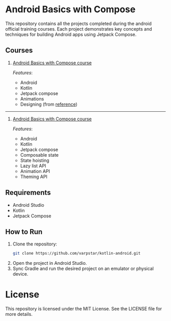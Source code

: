 # Android Basics with Compose

This repository contains all the projects completed during the android official training courses. Each project demonstrates key concepts and techniques for building Android apps using Jetpack Compose.


## Courses

1. [Android Basics with Compose course](https://github.com/varpstar/kotlin-android/blob/master/androidBasicsCompose/Readme.md)

   _Features_:
   - Android
   - Kotlin
   - Jetpack compose
   - Animations
   - Designing (from [reference](https://www.freepik.com/free-psd/vertical-business-card-mock-up_1153550.htm))
---
1. [Android Basics with Compose course](https://github.com/varpstar/kotlin-android/blob/master/androidBasicsCompose/Readme.md)

   _Features_:
   - Android
   - Kotlin
   - Jetpack compose
   - Composable state
   - State hoisting
   - Lazy list API
   - Animation API
   - Theming API

## Requirements

- Android Studio
- Kotlin
- Jetpack Compose

## How to Run

1. Clone the repository:
   ```bash
   git clone https://github.com/varpstar/kotlin-android.git
2. Open the project in Android Studio.
3. Sync Gradle and run the desired project on an emulator or physical device.


# License
This repository is licensed under the MIT License. See the LICENSE file for more details.



